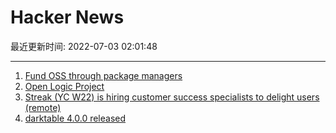 # Hacker News

最近更新时间: 2022-07-03 02:01:48

--- 
1. [Fund OSS through package managers](https://dusted.codes/fund-oss-through-package-managers) 
2. [Open Logic Project](http://builds.openlogicproject.org/) 
3. [Streak (YC W22) is hiring customer success specialists to delight users (remote)](https://www.streak.com/careers/customer-success-specialist-remote) 
4. [darktable 4.0.0 released](https://www.darktable.org/2022/07/darktable-4.0.0-released/) 
